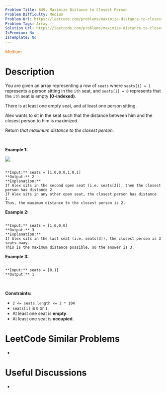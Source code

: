 ```yaml
---
Problem Title: 849. Maximize Distance to Closest Person
Problem Difficulty: Medium
Problem Url: https://leetcode.com/problems/maximize-distance-to-closest-person/
Problem Tags: Array
Solution Url: https://leetcode.com/problems/maximize-distance-to-closest-person/solution/
IsPremium: No
IsTemplate: No
---
```


<span style="color: rgb(239, 108, 0);">Medium</span>

# Description

You are given an array representing a row of `seats` where `seats[i] = 1` represents a person sitting in the `ith` seat, and `seats[i] = 0` represents that the `ith` seat is empty **(0-indexed)**.


There is at least one empty seat, and at least one person sitting.


Alex wants to sit in the seat such that the distance between him and the closest person to him is maximized. 


Return *that maximum distance to the closest person*.


 


**Example 1:**


![](https://assets.leetcode.com/uploads/2020/09/10/distance.jpg)

```

**Input:** seats = [1,0,0,0,1,0,1]
**Output:** 2
**Explanation:** 
If Alex sits in the second open seat (i.e. seats[2]), then the closest person has distance 2.
If Alex sits in any other open seat, the closest person has distance 1.
Thus, the maximum distance to the closest person is 2.

```

**Example 2:**



```

**Input:** seats = [1,0,0,0]
**Output:** 3
**Explanation:** 
If Alex sits in the last seat (i.e. seats[3]), the closest person is 3 seats away.
This is the maximum distance possible, so the answer is 3.

```

**Example 3:**



```

**Input:** seats = [0,1]
**Output:** 1

```

 


**Constraints:**


* `2 <= seats.length <= 2 * 104`
* `seats[i]` is `0` or `1`.
* At least one seat is **empty**.
* At least one seat is **occupied**.




# LeetCode Similar Problems

- []()

# Useful Discussions

- []()
